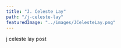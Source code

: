 ```yaml
---
title: "J. Celeste Lay"
path: "/j-celeste-lay"
featuredImage: "../images/JCelesteLay.png"
---
```


j celeste lay post
